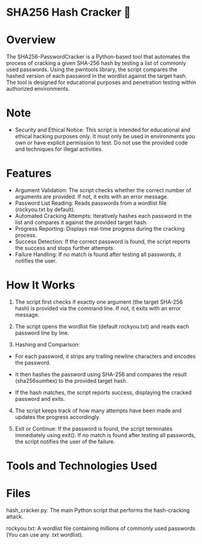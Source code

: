 # SHA256 Hash Cracker 🔐

# Overview
The SHA256-PasswordCracker is a Python-based tool that automates the process of cracking a given SHA-256 hash by testing a list of commonly used passwords. Using the pwntools library, the script compares the hashed version of each password in the wordlist against the target hash. The tool is designed for educational purposes and penetration testing within authorized environments.

# Note
- Security and Ethical Notice: This script is intended for educational and ethical hacking purposes only. It must only be used in environments you own or have explicit permission to test. Do not use the provided code and techniques for illegal activities.

# Features
- Argument Validation: The script checks whether the correct number of arguments are provided. If not, it exits with an error message.
- Password List Reading: Reads passwords from a wordlist file (rockyou.txt by default).
- Automated Cracking Attempts: Iteratively hashes each password in the list and compares it against the provided target hash.
- Progress Reporting: Displays real-time progress during the cracking process.
- Success Detection: If the correct password is found, the script reports the success and stops further attempts.
- Failure Handling: If no match is found after testing all passwords, it notifies the user.

# How It Works
1. The script first checks if exactly one argument (the target SHA-256 hash) is provided via the command line. If not, it exits with an error message.

2. The script opens the wordlist file (default rockyou.txt) and reads each password line by line.

3. Hashing and Comparison:

  - For each password, it strips any trailing newline characters and encodes the password.
  
  - It then hashes the password using SHA-256 and compares the result (sha256sumhex) to the provided target hash.
  
  - If the hash matches, the script reports success, displaying the cracked password and exits.

4. The script keeps track of how many attempts have been made and updates the progress accordingly.

5. Exit or Continue: If the password is found, the script terminates immediately using exit(). If no match is found after testing all passwords, the script notifies the user of the failure.
   
# Tools and Technologies Used

# Files
hash_cracker.py: The main Python script that performs the hash-cracking attack.

rockyou.txt: A wordlist file containing millions of commonly used passwords (You can use any .txt wordlist).
